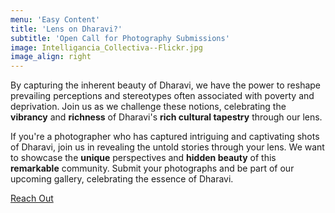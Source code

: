 ```yaml
---
menu: 'Easy Content'
title: 'Lens on Dharavi?'
subtitle: 'Open Call for Photography Submissions'
image: Intelligancia_Collectiva--Flickr.jpg
image_align: right
---
```


By capturing the inherent beauty of Dharavi, we have the power to reshape prevailing perceptions and stereotypes often associated with poverty and deprivation. Join us as we challenge these notions, celebrating the **vibrancy** and **richness** of Dharavi's **rich cultural tapestry** through our lens.

If you're a photographer who has captured intriguing and captivating shots of Dharavi, join us in revealing the untold stories through your lens. We want to showcase the **unique** perspectives and **hidden beauty** of this **remarkable** community. Submit your photographs and be part of our upcoming gallery, celebrating the essence of Dharavi. 

[Reach Out](/contact-us?classes=btn,mt-4,w-content,block)
